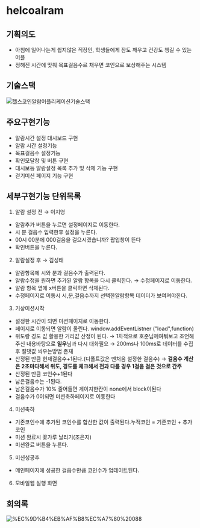# helcoalram
## 기획의도
- 아침에 일어나는게 쉽지않은 직장인, 학생들에게 잠도 깨우고 건강도 챙길 수 있는 어플
- 정해진 시간에 맞춰 목표걸음수르 채우면 코인으로 보상해주는 시스템

## 기술스택
![헬스코인알람어플리케이션기술스택](https://user-images.githubusercontent.com/55748886/173538460-e3feb247-4362-4f54-9480-8a7c59fbe9d8.JPG)

## 주요구현기능
- 알람시간 설정 대시보드 구현
- 알람 시간 설정기능
- 목표걸음수 설정기능
- 확인모달창 및 버튼 구현
- 대시보등 알람설정 목록 추가 및 삭제 기능 구현
- 걷기미션 페이지 기능 구현

## 세부구현기능 단위목록
1) 알람 설정 전 → 이지영

- 알람추가 버튼을 누르면 설정페이지로 이동한다.
- 시 분 걸음수 입력한후 설정을 누른다.
- 00시 00분에 000걸음을 걸으시겠습니까? 팝업창이 뜬다
- 확인버튼을 누른다.

2) 알람설정 후 → 김성태
- 알람항목에 시와 분과 걸음수가 출력된다.
- 알람수정을 원하면 추가된 알람 항목을 다시 클릭한다. → 수정페이지로 이동한다.
- 알람 항목 옆에 x버튼을 클릭하면 삭제된다.
- 수정페이지로 이동시 시,분,걸음수까지 선택한알람항목 데이터가 보여져야한다.

3) 기상미션시작
- 설정한 시간이 되면 미션페이지로 이동한다.
- 페이지로 이동되면 알람이 울린다. window.addEventListner ("load",function)
- 위도랑 경도 값 활용한 거리값 산정이 된다.  → 1차적으로 호준님께여쭤보고 조언해주신 내용바탕으로 **일우**님과 다시 대화필요 → 200ms나 100ms로 데이터를 수집후 절댓값 씌우는방법 존재
- 산정된 만큼 현재걸음수+1된다.(디폴트값은 맨처음 설정한 걸음수) → **걸음수 계산은 2초마다해서 위도, 경도를 체크해서 전과 다를 경우 1걸음 걸은 것으로 간주**
- 산정된 만큼 코인수+1된다
- 남은걸음수는 -1된다.
- 남은걸음수가 10% 줄어들면 게이지한칸이 none에서 block이된다
- 걸음수가 0이되면 미션축하페이지로 이동한다

4) 미션축하
- 기존코인수에 추가된 코인수를 합산한 값이 출력된다.누적코인 = 기존코인 + 추가코인
- 미션 완료시 꽃가루 날리기(조은지)
- 미션완료 버튼을 누른다.

5) 미션성공후
- 메인페이지에 성공한 걸음수만큼 코인수가 업데이트된다.

6) 모바일웹 실행 화면

## 회의록
![%EC%9D%B4%EB%AF%B8%EC%A7%80%20088](https://user-images.githubusercontent.com/55748886/173539339-d7175630-500c-4c6c-9fc7-771b07e4426f.png)

